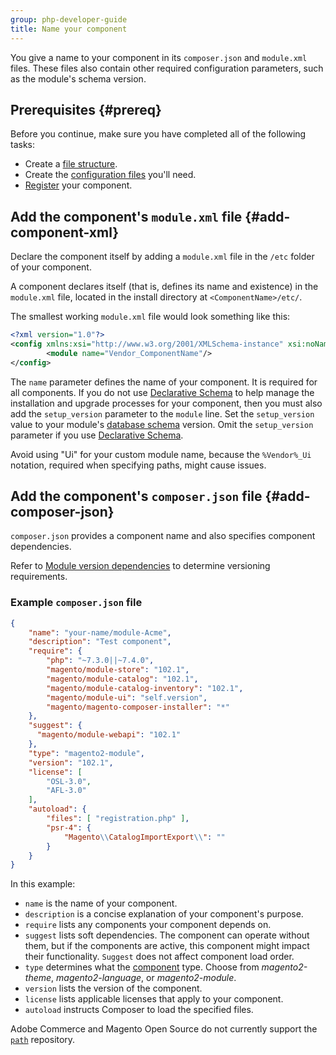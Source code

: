 ```yaml
---
group: php-developer-guide
title: Name your component
---
```


You give a name to your component in its `composer.json` and `module.xml` files. These files also contain other required configuration parameters, such as the module's schema version.

## Prerequisites {#prereq}

Before you continue, make sure you have completed all of the following tasks:

*  Create a [file structure](component-file-structure.md).
*  Create the [configuration files](required-configuration-files.md) you'll need.
*  [Register](component-registration.md) your component.

## Add the component's `module.xml` file {#add-component-xml}

Declare the component itself by adding a `module.xml` file in the `/etc` folder of your component.

A component declares itself (that is, defines its name and existence) in the `module.xml` file, located in the install directory at `<ComponentName>/etc/`.

The smallest working `module.xml` file would look something like this:

```xml
<?xml version="1.0"?>
<config xmlns:xsi="http://www.w3.org/2001/XMLSchema-instance" xsi:noNamespaceSchemaLocation="urn:magento:framework:Module/etc/module.xsd">
        <module name="Vendor_ComponentName"/>
</config>
```

The `name` parameter defines the name of your component. It is required for all components. If you do not use [Declarative Schema](../components/declarative-schema/index.md) to help manage the installation and upgrade processes for your component, then you must also add the  `setup_version` parameter to the `module` line. Set the `setup_version` value to your module's [database schema](https://glossary.magento.com/database-schema) version. Omit the `setup_version` parameter if you use [Declarative Schema](../components/declarative-schema/index.md).

<InlineAlert variant="info" slots="text"/>

Avoid using "Ui" for your custom module name, because the `%Vendor%_Ui` notation, required when specifying paths, might cause issues.

## Add the component's `composer.json` file {#add-composer-json}

`composer.json` provides a component name and also specifies component dependencies.

Refer to [Module version dependencies](../versioning/dependencies.md) to determine versioning requirements.

### Example `composer.json` file

```json
{
    "name": "your-name/module-Acme",
    "description": "Test component",
    "require": {
        "php": "~7.3.0||~7.4.0",
        "magento/module-store": "102.1",
        "magento/module-catalog": "102.1",
        "magento/module-catalog-inventory": "102.1",
        "magento/module-ui": "self.version",
        "magento/magento-composer-installer": "*"
    },
    "suggest": {
      "magento/module-webapi": "102.1"
    },
    "type": "magento2-module",
    "version": "102.1",
    "license": [
        "OSL-3.0",
        "AFL-3.0"
    ],
    "autoload": {
        "files": [ "registration.php" ],
        "psr-4": {
            "Magento\\CatalogImportExport\\": ""
        }
    }
}
```

In this example:

*  `name` is the name of your component.
*  `description` is a concise explanation of your component's purpose.
*  `require` lists any components your component depends on.
*  `suggest` lists soft dependencies. The component can operate without them, but if the components are active, this component might impact their functionality. `Suggest` does not affect component load order.
*  `type` determines what the [component](https://glossary.magento.com/magento-component) type. Choose from *magento2-theme*, *magento2-language*, or *magento2-module*.
*  `version` lists the version of the component.
*  `license` lists applicable licenses that apply to your component.
*  `autoload` instructs Composer to load the specified files.

<InlineAlert variant="info" slots="text"/>

Adobe Commerce and Magento Open Source do not currently support the [`path`](https://getcomposer.org/doc/05-repositories.md#path) repository.
